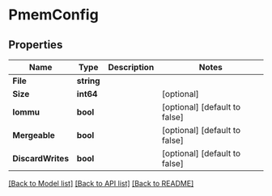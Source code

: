 # PmemConfig

## Properties

Name | Type | Description | Notes
------------ | ------------- | ------------- | -------------
**File** | **string** |  | 
**Size** | **int64** |  | [optional]
**Iommu** | **bool** |  | [optional] [default to false]
**Mergeable** | **bool** |  | [optional] [default to false]
**DiscardWrites** | **bool** |  | [optional] [default to false]

[[Back to Model list]](../README.md#documentation-for-models) [[Back to API list]](../README.md#documentation-for-api-endpoints) [[Back to README]](../README.md)


